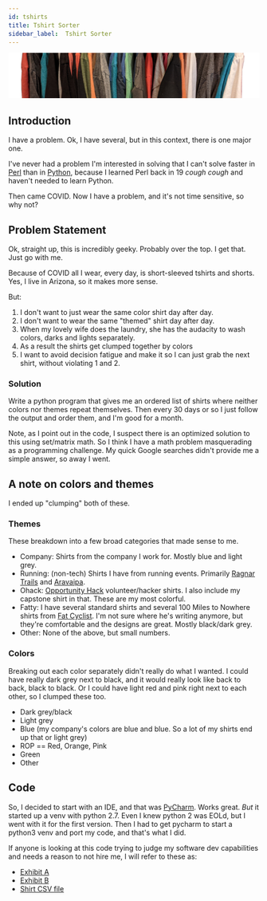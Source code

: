 ```yaml
---
id: tshirts 
title: Tshirt Sorter
sidebar_label:  Tshirt Sorter
---
```


![My tshirts](../assets/tshirt-sorter-banner.png)

## Introduction

I have a problem.  Ok, I have several, but in this context, there is one major one.  

I've never had a problem I'm interested in solving that I can't solve faster in [Perl](http://www.perl.org) than in [Python](http://www.python.org), because I learned Perl back in 19 _cough_ _cough_ and haven't needed to learn Python.

Then came COVID.  Now I have a problem, and it's not time sensitive, so why not?

## Problem Statement

Ok, straight up, this is incredibly geeky.  Probably over the top.  I get that.  Just go with me.

Because of COVID all I wear, every day, is short-sleeved tshirts and shorts.  Yes, I live in Arizona, so it makes more sense.  

But:

1. I don't want to just wear the same color shirt day after day.
2. I don't want to wear the same "themed" shirt day after day.
3. When my lovely wife does the laundry, she has the audacity to wash colors, darks and lights separately.
  1. As a result the shirts get clumped together by colors
4. I want to avoid decision fatigue and make it so I can just grab the next shirt, without violating 1 and 2.

### Solution

Write a python program that gives me an ordered list of shirts where neither colors nor themes repeat themselves.  Then every 30 days or so I just follow the output and order them, and I'm good for a month.

Note, as I point out in the code, I suspect there is an optimized solution to this using set/matrix math.  So I think I have a math problem masquerading as a programming challenge.  My quick Google searches didn't provide me a simple answer, so away I went.

## A note on colors and themes

I ended up "clumping" both of these.  

### Themes

These breakdown into a few broad categories that made sense to me.

* Company:  Shirts from the company I work for.  Mostly blue and light grey.
* Running:  (non-tech) Shirts I have from running events.  Primarily [Ragnar Trails](http://www.runragnar.com) and [Aravaipa](https://www.aravaiparunning.com/).
* Ohack:  [Opportunity Hack](https://www.aravaiparunning.com/) volunteer/hacker shirts.  I also include my capstone shirt in that.  These are my most colorful.
* Fatty:  I have several standard shirts and several 100 Miles to Nowhere shirts from [Fat Cyclist](http://fatcyclist.com/).  I'm not sure where he's writing anymore, but they're comfortable and the designs are great.  Mostly black/dark grey.
* Other:  None of the above, but small numbers.  

### Colors

Breaking out each color separately didn't really do what I wanted.  I could have really dark grey next to black, and it would really look like back to back, black to black.  Or I could have light red and pink right next to each other, so I clumped these too.

* Dark grey/black
* Light grey
* Blue (my company's colors are blue and blue.  So a lot of my shirts end up that or light grey)
* ROP == Red, Orange, Pink
* Green
* Other

## Code

So, I decided to start with an IDE, and that was [PyCharm](https://www.jetbrains.com/pycharm/).  Works great. _But_ it started up a venv with python 2.7.  Even I knew python 2 was EOLd, but I went with it for the first version.  Then I had to get pycharm to start a python3 venv and port my code, and that's what I did.  

If anyone is looking at this code trying to judge my software dev capabilities and needs a reason to not hire me, I will refer to these as:

* [Exhibit A](https://github.com/jotpowers/Hobbies/blob/master/tshirts/shirt3.py)
* [Exhibit B](https://github.com/jotpowers/Hobbies/blob/master/tshirts/sort.py)
* [Shirt CSV file](https://github.com/jotpowers/Hobbies/blob/master/tshirts/shirts.csv)


